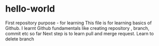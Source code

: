 # hello-world
First repository purpose - for learning
This file is for learning basics of Github.
I learnt Github fundamentals like creating repository , branch, commit etc so far
Next step is to learn pull and merge request.
Learn to delete branch
